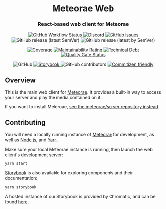 <h1 align="center">Meteorae Web</h1>
<h3 align="center">React-based web client for Meteorae</h3>

<p align="center">
    <img alt="GitHub Workflow Status" src="https://img.shields.io/github/workflow/status/meteorae/web/main">
    <a href="">
        <img alt="Discord" src="https://img.shields.io/discord/935381762362712084">
    </a>
    <a href="https://github.com/meteorae/web/issues">
        <img alt="GitHub issues" src="https://img.shields.io/github/issues/meteorae/web">
    </a>
    <img alt="GitHub release (latest SemVer)" src="https://img.shields.io/github/v/release/meteorae/web">
    <img alt="GitHub release (latest by SemVer)" src="https://img.shields.io/github/downloads/meteorae/web/latest/total">
</p>
<p align="center">
    <a href="https://sonarcloud.io/summary/new_code?id=meteorae_web">
        <img alt="Coverage" src="https://sonarcloud.io/api/project_badges/measure?project=meteorae_web&metric=coverage">
    </a>
    <a href="https://sonarcloud.io/summary/new_code?id=meteorae_web">
        <img alt="Maintainability Rating" src="https://sonarcloud.io/api/project_badges/measure?project=meteorae_web&metric=sqale_rating">
    </a>
    <a href="https://sonarcloud.io/summary/new_code?id=meteorae_web">
        <img alt="Technical Debt" src="https://sonarcloud.io/api/project_badges/measure?project=meteorae_web&metric=sqale_index">
    </a>
    <a href="https://sonarcloud.io/summary/new_code?id=meteorae_web">
        <img alt="Quality Gate Status" src="https://sonarcloud.io/api/project_badges/measure?project=meteorae_web&metric=alert_status">
    </a>
</p>
<p align="center">
    <img alt="GitHub" src="https://img.shields.io/github/license/meteorae/web">
    <a href="https://master--61ef3d85cf1d30003a502bef.chromatic.com">
        <img alt="Storybook" src="https://cdn.jsdelivr.net/gh/storybookjs/brand@main/badge/badge-storybook.svg">
    </a>
    <img alt="GitHub contributors" src="https://img.shields.io/github/contributors-anon/meteorae/web">
    <a href="http://commitizen.github.io/cz-cli">
        <img alt="Commitizen friendly" src="https://img.shields.io/badge/commitizen-friendly-brightgreen.svg">
    </a>
</p>

## Overview

This is the main web client for [Meteorae](https://github.com/meteorae/server). It provides a built-in way to access your server and play the media contained on it.

If you want to install Meteroae, [see the meteorae/server repository instead](https://github.com/meteorae/server).

## Contributing

You will need a locally running instance of [Meteorae](https://github.com/meteorae/server) for development, as well as [Node.js](https://nodejs.org/en/), and [Yarn](https://classic.yarnpkg.com/en/docs/install).

Make sure your local Meteorae instance is running, then launch the web client's development server:

```shell
yarn start
```

[Storybook](https://storybook.js.org/) is also available for exploring components and their documentation:

```shell
yarn storybook
```

A hosted instance of our Storybook is provided by Chromatic, and can be found [here](https://master--61ef3d85cf1d30003a502bef.chromatic.com).
